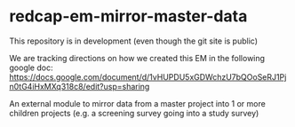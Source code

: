 # redcap-em-mirror-master-data
This repository is in development (even though the git site is public)

We are tracking directions on how we created this EM in the following google doc:
https://docs.google.com/document/d/1vHUPDU5xGDWchzU7bQOoSeRJ1Pjn0tG4iHxMXq318c8/edit?usp=sharing

An external module to mirror data from a master project into 1 or more children projects (e.g. a screening survey going into a study survey)
